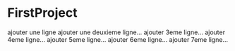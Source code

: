 # FirstProject
ajouter une ligne
ajouter une deuxieme ligne...
ajouter 3eme ligne...
ajouter 4eme ligne...
ajouter 5eme ligne...
ajouter 6eme ligne...
ajouter 7eme ligne...
